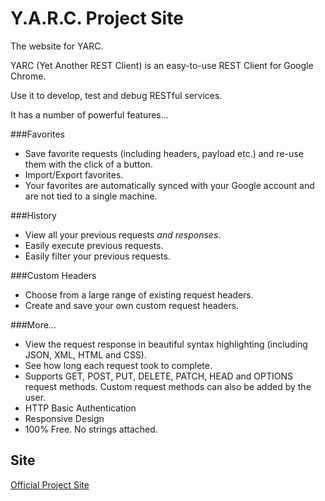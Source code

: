 # Y.A.R.C. Project Site

The website for YARC.

YARC (Yet Another REST Client) is an easy-to-use REST Client for Google Chrome.

Use it to develop, test and debug RESTful services.

It has a number of powerful features...

###Favorites
* Save favorite requests (including headers, payload etc.) and re-use them with the click of a button.
* Import/Export favorites.
* Your favorites are automatically synced with your Google account and are not tied to a single machine.

###History
* View all your previous requests *and responses*.
* Easily execute previous requests.
* Easily filter your previous requests.

###Custom Headers
* Choose from a large range of existing request headers.
* Create and save your own custom request headers.

###More...
* View the request response in beautiful syntax highlighting (including JSON, XML, HTML and CSS).
* See how long each request took to complete.
* Supports GET, POST, PUT, DELETE, PATCH, HEAD and OPTIONS request methods. Custom request methods can also be added by the user.
* HTTP Basic Authentication
* Responsive Design
* 100% Free. No strings attached.

## Site
[Official Project Site](http://yet-another-rest-client.com/)

